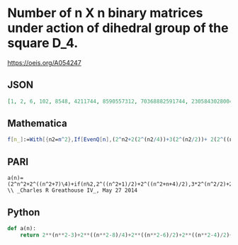 # Number of n X n binary matrices under action of dihedral group of the square D\_4\.
https://oeis.org/A054247
## JSON
```JSON
[1, 2, 6, 102, 8548, 4211744, 8590557312, 70368882591744, 2305843028004192256, 302231454921524358152192, 158456325028538104598816096256, 332306998946229005407670289177772032, 2787593149816327892769293535238052808491008]
```
## Mathematica
```Mathematica
f[n_]:=With[{n2=n^2},If[EvenQ[n],(2^n2+2(2^(n2/4))+3(2^(n2/2))+ 2(2^((n2+n)/2)))/8,(2^n2+2(2^((n2+3)/4))+2^((n2+1)/2)+ 4(2^((n2+n)/2)))/8]]; Array[f,15,0] (* _Harvey P. Dale_, Apr 14 2012 *)
```
## PARI
```PARI
a(n)=(2^n^2+2^((n^2+7)\4)+if(n%2,2^((n^2+1)/2)+2^((n^2+n+4)/2),3*2^(n^2/2)+2^((n^2+n+2)/2)))/8 \\ _Charles R Greathouse IV_, May 27 2014
```
## Python
```Python
def a(n):
    return 2**(n**2-3)+2**((n**2-8)/4)+2**((n**2-6)/2)+2**((n**2-4)/2)+2**((n**2+n-4)/2) if n % 2 == 0 else 2**(n**2-3)+2**((n**2-5)/4)+2**((n**2-5)/2)+2**((n**2+n-2)//2) # _Peter E. Francis_, Apr 12 2020
```
